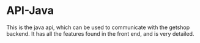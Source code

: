 API-Java
========

This is the java api, which can be used to communicate with the getshop backend. It has all the features found in the front end, and is very detailed.
